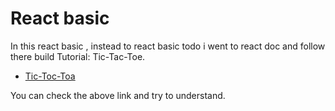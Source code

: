 # React basic

In this react basic , instead to react basic todo i went to react doc and follow there build Tutorial: Tic-Tac-Toe.

- [Tic-Toc-Toa](https://react.dev/learn/tutorial-tic-tac-toe)

You can check the above link and try to understand.
